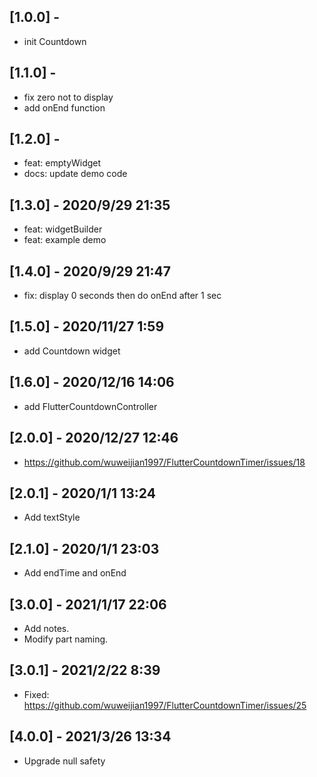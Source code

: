 ## [1.0.0] -

- init Countdown

## [1.1.0] -

- fix zero not to display
- add onEnd function

## [1.2.0] -

- feat: emptyWidget
- docs: update demo code

## [1.3.0] - 2020/9/29 21:35

- feat: widgetBuilder
- feat: example demo
## [1.4.0] - 2020/9/29 21:47
- fix: display 0 seconds then do onEnd after 1 sec

## [1.5.0] - 2020/11/27 1:59
- add Countdown widget

## [1.6.0] - 2020/12/16 14:06
- add FlutterCountdownController

## [2.0.0] - 2020/12/27 12:46
- https://github.com/wuweijian1997/FlutterCountdownTimer/issues/18

## [2.0.1] - 2020/1/1 13:24
- Add textStyle

## [2.1.0] - 2020/1/1 23:03
- Add endTime and onEnd
## [3.0.0] - 2021/1/17 22:06
- Add notes.
- Modify part naming.

## [3.0.1] - 2021/2/22 8:39
- Fixed: https://github.com/wuweijian1997/FlutterCountdownTimer/issues/25

## [4.0.0] - 2021/3/26 13:34
- Upgrade null safety

